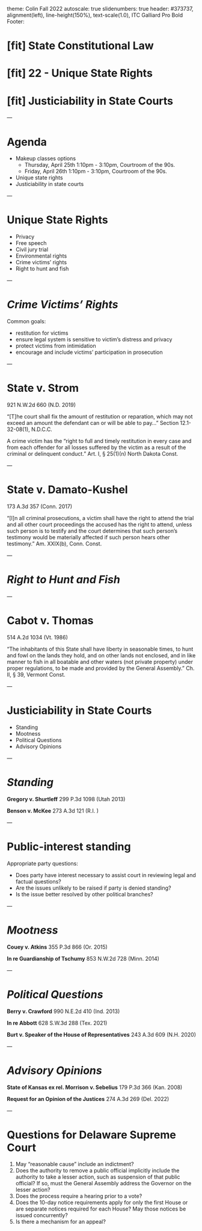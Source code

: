 theme: Colin Fall 2022
autoscale: true
slidenumbers: true
header: #373737, alignment(left), line-height(150%), text-scale(1.0), ITC Galliard Pro Bold
Footer:

# [fit] State Constitutional Law
# [fit] 22 - Unique State Rights
# [fit] Justiciability in State Courts

—

# Agenda

- Makeup classes options
	- Thursday, April 25th 1:10pm - 3:10pm, Courtroom of the 90s.
	- Friday, April 26th 1:10pm - 3:10pm, Courtroom of the 90s.
- Unique state rights
- Justiciability in state courts


—

# Unique State Rights

- Privacy
- Free speech
- Civil jury trial
- Environmental rights
- Crime victims’ rights
- Right to hunt and fish

—

# *Crime Victims’ Rights*

Common goals:
- restitution for victims
- ensure legal system is sensitive to victim’s distress and privacy
- protect victims from intimidation
- encourage and include victims’ participation in prosecution

—

# State v. Strom
921 N.W.2d 660 (N.D. 2019)

“[T]he court shall fix the amount of restitution or reparation, which may not exceed an amount the defendant can or will be able to pay…” Section 12.1-32-08(1), N.D.C.C.

A crime victim has the “right to full and timely restitution in every case and from each offender for all losses suffered by the victim as a result of the criminal or delinquent conduct.” Art. I, § 25(1)(n) North Dakota Const.

—

# State v. Damato-Kushel
173 A.3d 357 (Conn. 2017)

“[I]n all criminal prosecutions, a victim shall have the right to attend the trial and all other court proceedings the accused has the right to attend, unless such person is to testify and the court determines that such person’s testimony would be materially affected if such person hears other testimony.” Am. XXIX(b), Conn. Const.

—

# *Right to Hunt and Fish*

—

# Cabot v. Thomas
514 A.2d 1034 (Vt. 1986)

“The inhabitants of this State shall have liberty in seasonable times, to hunt and fowl on the lands they hold, and on other lands not enclosed, and in like manner to fish in all boatable and other waters (not private property) under proper regulations, to be made and provided by the General Assembly.” Ch. II, § 39, Vermont Const.

—

# Justiciability in State Courts

- Standing
- Mootness
- Political Questions
- Advisory Opinions

—

# *Standing*

**Gregory v. Shurtleff**
299 P.3d 1098 (Utah 2013)

**Benson v. McKee**
273 A.3d 121 (R.I. )

—

# Public-interest standing

Appropriate party questions:

- Does party have interest necessary to assist court in reviewing legal and factual questions?
- Are the issues unlikely to be raised if party is denied standing?
- Is the issue better resolved by other political branches?

—

# *Mootness*

**Couey v. Atkins**
355 P.3d 866 (Or. 2015)

**In re Guardianship of Tschumy**
853 N.W.2d 728 (Minn. 2014)

—

# *Political Questions*

**Berry v. Crawford**
990 N.E.2d 410 (Ind. 2013)

**In re Abbott**
628 S.W.3d 288 (Tex. 2021)

**Burt v. Speaker of the House of Representatives**
243 A.3d 609 (N.H. 2020)

—

# *Advisory Opinions*

**State of Kansas ex rel. Morrison v. Sebelius**
179 P.3d 366 (Kan. 2008)

**Request for an Opinion of the Justices**
274 A.3d 269 (Del. 2022)

—

# Questions for Delaware Supreme Court

1. May “reasonable cause” include an indictment?
2. Does the authority to remove a public official implicitly include the authority to take a lesser action, such as suspension of that public official? If so, must the General Assembly address the Governor on the lesser action?
3. Does the process require a hearing prior to a vote?
4. Does the 10-day notice requirements apply for only the first House or are separate notices required for each House? May those notices be issued concurrently?
5. Is there a mechanism for an appeal?


